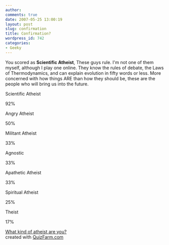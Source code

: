 ```yaml
---
author:
comments: true
date: 2007-05-25 13:00:19
layout: post
slug: confirmation
title: Confirmation?
wordpress_id: 742
categories:
- Geeky
---
```


You scored as **Scientific Atheist**, These guys rule. I'm not one of them myself, although I play one online. They know the rules of debate, the Laws of Thermodynamics, and can explain evolution in fifty words or less. More concerned with how things ARE than how they should be, these are the people who will bring us into the future.   
  

Scientific Atheist

92%

Angry Atheist

50%

Militant Atheist

33%

Agnostic

33%

Apathetic Atheist

33%

Spiritual Atheist

25%

Theist

17%
  
[What kind of atheist are you?](http://quizfarm.com/run.php/Quiz?quiz_id=34703)  
created with [QuizFarm.com](http://quizfarm.com)
